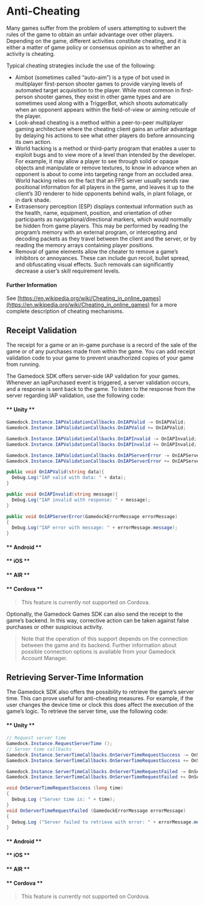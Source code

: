 # Anti-Cheating

Many games suffer from the problem of users attempting to subvert the rules of the game to obtain an unfair advantage over other players. Depending on the game, different activities constitute cheating, and it is either a matter of game policy or consensus opinion as to whether an activity is cheating.

Typical cheating strategies include the use of the following:
* Aimbot (sometimes called “auto-aim”) is a type of bot used in multiplayer first-person shooter games to provide varying levels of automated target acquisition to the player. While most common in first-person shooter games, they exist in other game types and are sometimes used along with a TriggerBot, which shoots automatically when an opponent appears within the field-of-view or aiming reticule of the player.
* Look-ahead cheating is a method within a peer-to-peer multiplayer gaming architecture where the cheating client gains an unfair advantage by delaying his actions to see what other players do before announcing its own action.
* World hacking is a method or third-party program that enables a user to exploit bugs and to view more of a level than intended by the developer. For example, it may allow a player to see through solid or opaque objects and manipulate or remove textures, to know in advance when an opponent is about to come into targeting range from an occluded area. World hacking relies on the fact that an FPS server usually sends raw positional information for all players in the game, and leaves it up to the client’s 3D renderer to hide opponents behind walls, in plant foliage, or in dark shade.
* Extrasensory perception (ESP) displays contextual information such as the health, name, equipment, position, and orientation of other participants as navigational/directional markers, which would normally be hidden from game players. This may be performed by reading the program’s memory with an external program, or intercepting and decoding packets as they travel between the client and the server, or by reading the memory arrays containing player positions.
* Removal of game elements allow the cheater to remove a game’s inhibitors or annoyances. These can include gun recoil, bullet spread, and obfuscating visual effects. Such removals can significantly decrease a user’s skill requirement levels.

#### Further Information

See [https://en.wikipedia.org/wiki/Cheating_in_online_games](https://en.wikipedia.org/wiki/Cheating_in_online_games) for a more complete description of cheating mechanisms.

## Receipt Validation

The receipt for a game or an in-game purchase is a record of the sale of the game or of any purchases made from within the game. You can add receipt validation code to your game to prevent unauthorized copies of your game from running.

The Gamedock SDK offers server-side IAP validation for your games. Whenever an iapPurchased event is triggered, a server validation occurs, and a response is sent back to the game. To listen to the response from the server regarding IAP validation, use the following code:

<!-- tabs:start -->

#### ** Unity **

~~~C#
Gamedock.Instance.IAPValidationCallbacks.OnIAPValid -= OnIAPValid;
Gamedock.Instance.IAPValidationCallbacks.OnIAPValid += OnIAPValid;

Gamedock.Instance.IAPValidationCallbacks.OnIAPInvalid -= OnIAPInvalid;
Gamedock.Instance.IAPValidationCallbacks.OnIAPInvalid += OnIAPInvalid;

Gamedock.Instance.IAPValidationCallbacks.OnIAPServerError -= OnIAPServerError;
Gamedock.Instance.IAPValidationCallbacks.OnIAPServerError += OnIAPServerError;

public void OnIAPValid(string data){
  Debug.Log("IAP valid with data: " + data);
}

public void OnIAPInvalid(string message){
  Debug.Log("IAP invalid with response: " + message);
}

public void OnIAPServerError(GamedockErrorMessage errorMessage)
{
  Debug.Log("IAP error with message: " + errorMessage.message);
}
~~~

#### ** Android **



#### ** iOS **



#### ** AIR **



#### ** Cordova **

> This feature is currently not supported on Cordova.

<!-- tabs:end -->

Optionally, the Gamedock Games SDK can also send the receipt to the game’s backend. In this way, corrective action can be taken against false purchases or other suspicious activity.

> Note that the operation of this support depends on the connection between the game and its backend. Further information about possible connection options is available from your Gamedock Account Manager.

## Retrieving Server-Time Information

The Gamedock SDK also offers the possibility to retrieve the game’s server time. This can prove useful for anti-cheating measures. For example, if the user changes the device time or clock this does affect the execution of the game’s logic. To retrieve the server time, use the following code:

<!-- tabs:start -->

#### ** Unity **

~~~C#
// Request server time
Gamedock.Instance.RequestServerTime ();
// Server time callbacks
Gamedock.Instance.ServerTimeCallbacks.OnServerTimeRequestSuccess -= OnServerTimeRequestSuccess;
Gamedock.Instance.ServerTimeCallbacks.OnServerTimeRequestSuccess += OnServerTimeRequestSuccess;

Gamedock.Instance.ServerTimeCallbacks.OnServerTimeRequestFailed -= OnServerTimeRequestFailed;
Gamedock.Instance.ServerTimeCallbacks.OnServerTimeRequestFailed += OnServerTimeRequestFailed;

void OnServerTimeRequestSuccess (long time)
{
  Debug.Log ("Server time is: " + time);
}
void OnServerTimeRequestFailed (GamedockErrorMessage errorMessage)
{
  Debug.Log ("Server failed to retrieve with error: " + errorMessage.message);
}
~~~

#### ** Android **



#### ** iOS **



#### ** AIR **



#### ** Cordova **

> This feature is currently not supported on Cordova.

<!-- tabs:end -->